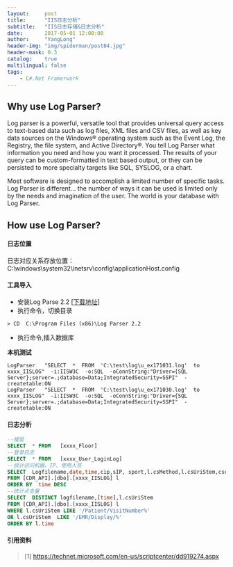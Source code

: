 ```yaml
---
layout:     post
title:      "IIS日志分析"
subtitle:   "IIS日志存储&日志分析"
date:       2017-05-01 12:00:00
author:     "YangLong"
header-img: "img/spiderman/post04.jpg"
header-mask: 0.3
catalog:    true 
multilingual: false  
tags:
    - C#.Net Framerwork
--- 
```


## Why use Log Parser? 
Log parser is a powerful, versatile tool that provides universal query access to text-based data such as log files, XML files and CSV files, as well as key data sources on the Windows® operating system such as the Event Log, the Registry, the file system, and Active Directory®. You tell Log Parser what information you need and how you want it processed. The results of your query can be custom-formatted in text based output, or they can be persisted to more specialty targets like SQL, SYSLOG, or a chart. 

Most software is designed to accomplish a limited number of specific tasks. Log Parser is different... the number of ways it can be used is limited only by the needs and imagination of the user. The world is your database with Log Parser.

## How use Log Parser? 

#### 日志位置
日志对应关系存放位置：C:\windows\system32\inetsrv\config\applicationHost.config

#### 工具导入
- 安装Log Parse 2.2   [[下载地址]](http://www.microsoft.com/en-us/download/details.aspx?id=24659)
- 执行命令，切换目录 
```code 
> CD  C:\Program Files (x86)\Log Parser 2.2  
```
- 执行命令,插入数据库

**本机测试**
```code
LogParser   "SELECT  *  FROM  'C:\test\log\u_ex171031.log'  to xxxx_IISLOG"  -i:IISW3C  -o:SQL  -oConnString:"Driver={SQL Server};server=.;database=Data;IntegratedSecurity=SSPI"  -createtable:ON
LogParser   "SELECT  *  FROM  'C:\test\log\u_ex171030.log'  to xxxx_IISLOG"  -i:IISW3C  -o:SQL  -oConnString:"Driver={SQL Server};server=.;database=Data;IntegratedSecurity=SSPI"  -createtable:ON
```
 
#### 日志分析
 
```sql
--楼层
SELECT  * FROM   [xxxx_Floor] 
--登录日志
SELECT  * FROM   [xxxx_User_LoginLog]
--统计访问机器、IP、使用人员
SELECT  Logfilename,date,time,cip,sIP, sport,l.csMethod,l.csUriStem,csuseragent,f.HospitalName,f.FloorCode,f.FloorName,f.AreaCode,f.AreaName,f.RoomCode,f.RoomName,f.MachineName
FROM [CDR_API].[dbo].[xxxx_IISLOG] l
ORDER BY  time DESC
--统计点击量
SELECT  DISTINCT logfilename,[time],l.csUriStem
FROM [CDR_API].[dbo].[xxxx_IISLOG] l
WHERE l.csUriStem LIKE '/Patient/VisitNumber%'
OR l.csUriStem  LIKE '/EMR/Display/%'
ORDER BY l.time

``` 

#### 引用资料
> [1]   https://technet.microsoft.com/en-us/scriptcenter/dd919274.aspx  

  